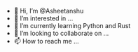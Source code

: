 - 👋 Hi, I’m @Asheetanshu
- 👀 I’m interested in ...
- 🌱 I’m currently learning Python and Rust
- 💞️ I’m looking to collaborate on ...
- 📫 How to reach me ...

<!---
Asheetanshu/Asheetanshu is a ✨ special ✨ repository because its `README.md` (this file) appears on your GitHub profile.
You can click the Preview link to take a look at your changes.
--->
